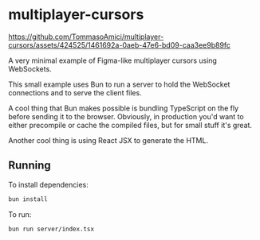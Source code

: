 # multiplayer-cursors

https://github.com/TommasoAmici/multiplayer-cursors/assets/424525/1461692a-0aeb-47e6-bd09-caa3ee9b89fc

A very minimal example of Figma-like multiplayer cursors using WebSockets.

This small example uses Bun to run a server to hold the WebSocket connections
and to serve the client files.

A cool thing that Bun makes possible is bundling TypeScript on the fly before
sending it to the browser. Obviously, in production you'd want to either
precompile or cache the compiled files, but for small stuff it's great.

Another cool thing is using React JSX to generate the HTML.

## Running

To install dependencies:

```bash
bun install
```

To run:

```bash
bun run server/index.tsx
```
